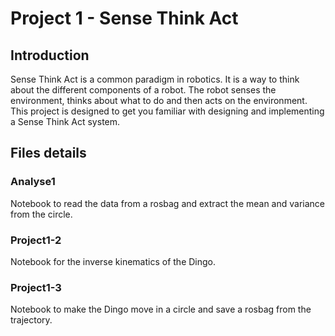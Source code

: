 # Project 1 - Sense Think Act

## Introduction

Sense Think Act is a common paradigm in robotics. It is a way to think about the different components of a robot. The robot senses the environment, thinks about what to do and then acts on the environment. This project is designed to get you familiar with designing and implementing a Sense Think Act system.

## Files details

### Analyse1

Notebook to read the data from a rosbag and extract the mean and variance from the circle.

### Project1-2

Notebook for the inverse kinematics of the Dingo.

### Project1-3

Notebook to make the Dingo move in a circle and save a rosbag from the trajectory.
